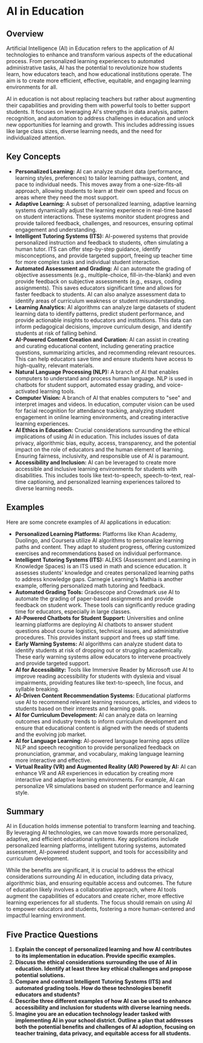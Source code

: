 # AI in Education

## Overview

Artificial Intelligence (AI) in Education refers to the application of AI technologies to enhance and transform various aspects of the educational process.  From personalized learning experiences to automated administrative tasks, AI has the potential to revolutionize how students learn, how educators teach, and how educational institutions operate.  The aim is to create more efficient, effective, equitable, and engaging learning environments for all.

AI in education is not about replacing teachers but rather about augmenting their capabilities and providing them with powerful tools to better support students. It focuses on leveraging AI's strengths in data analysis, pattern recognition, and automation to address challenges in education and unlock new opportunities for learning and growth.  This includes addressing issues like large class sizes, diverse learning needs, and the need for individualized attention.

## Key Concepts

*   **Personalized Learning:** AI can analyze student data (performance, learning styles, preferences) to tailor learning pathways, content, and pace to individual needs. This moves away from a one-size-fits-all approach, allowing students to learn at their own speed and focus on areas where they need the most support.
*   **Adaptive Learning:** A subset of personalized learning, adaptive learning systems dynamically adjust the learning experience in real-time based on student interactions.  These systems monitor student progress and provide tailored feedback, challenges, and resources, ensuring optimal engagement and understanding.
*   **Intelligent Tutoring Systems (ITS):** AI-powered systems that provide personalized instruction and feedback to students, often simulating a human tutor. ITS can offer step-by-step guidance, identify misconceptions, and provide targeted support, freeing up teacher time for more complex tasks and individual student interaction.
*   **Automated Assessment and Grading:** AI can automate the grading of objective assessments (e.g., multiple-choice, fill-in-the-blank) and even provide feedback on subjective assessments (e.g., essays, coding assignments). This saves educators significant time and allows for faster feedback to students. AI can also analyze assessment data to identify areas of curriculum weakness or student misunderstanding.
*   **Learning Analytics:** AI algorithms can analyze large datasets of student learning data to identify patterns, predict student performance, and provide actionable insights to educators and institutions.  This data can inform pedagogical decisions, improve curriculum design, and identify students at risk of falling behind.
*   **AI-Powered Content Creation and Curation:** AI can assist in creating and curating educational content, including generating practice questions, summarizing articles, and recommending relevant resources. This can help educators save time and ensure students have access to high-quality, relevant materials.
*   **Natural Language Processing (NLP):**  A branch of AI that enables computers to understand and process human language. NLP is used in chatbots for student support, automated essay grading, and voice-activated learning tools.
*   **Computer Vision:**  A branch of AI that enables computers to "see" and interpret images and videos. In education, computer vision can be used for facial recognition for attendance tracking, analyzing student engagement in online learning environments, and creating interactive learning experiences.
*   **AI Ethics in Education:**  Crucial considerations surrounding the ethical implications of using AI in education. This includes issues of data privacy, algorithmic bias, equity, access, transparency, and the potential impact on the role of educators and the human element of learning.  Ensuring fairness, inclusivity, and responsible use of AI is paramount.
*   **Accessibility and Inclusion:** AI can be leveraged to create more accessible and inclusive learning environments for students with disabilities. This includes tools like text-to-speech, speech-to-text, real-time captioning, and personalized learning experiences tailored to diverse learning needs.

## Examples

Here are some concrete examples of AI applications in education:

*   **Personalized Learning Platforms:** Platforms like Khan Academy, Duolingo, and Coursera utilize AI algorithms to personalize learning paths and content. They adapt to student progress, offering customized exercises and recommendations based on individual performance.
*   **Intelligent Tutoring Systems (ITS):** ALEKS (Assessment and Learning in Knowledge Spaces) is an ITS used in math and science education. It assesses students' knowledge and creates personalized learning paths to address knowledge gaps. Carnegie Learning's Mathia is another example, offering personalized math tutoring and feedback.
*   **Automated Grading Tools:** Gradescope and Crowdmark use AI to automate the grading of paper-based assignments and provide feedback on student work.  These tools can significantly reduce grading time for educators, especially in large classes.
*   **AI-Powered Chatbots for Student Support:**  Universities and online learning platforms are deploying AI chatbots to answer student questions about course logistics, technical issues, and administrative procedures. This provides instant support and frees up staff time.
*   **Early Warning Systems:** AI algorithms can analyze student data to identify students at risk of dropping out or struggling academically. These early warning systems allow educators to intervene proactively and provide targeted support.
*   **AI for Accessibility:** Tools like Immersive Reader by Microsoft use AI to improve reading accessibility for students with dyslexia and visual impairments, providing features like text-to-speech, line focus, and syllable breaking.
*   **AI-Driven Content Recommendation Systems:** Educational platforms use AI to recommend relevant learning resources, articles, and videos to students based on their interests and learning goals.
*   **AI for Curriculum Development:** AI can analyze data on learning outcomes and industry trends to inform curriculum development and ensure that educational content is aligned with the needs of students and the evolving job market.
*   **AI for Language Learning:** AI-powered language learning apps utilize NLP and speech recognition to provide personalized feedback on pronunciation, grammar, and vocabulary, making language learning more interactive and effective.
*   **Virtual Reality (VR) and Augmented Reality (AR) Powered by AI:** AI can enhance VR and AR experiences in education by creating more interactive and adaptive learning environments. For example, AI can personalize VR simulations based on student performance and learning style.

## Summary

AI in Education holds immense potential to transform learning and teaching. By leveraging AI technologies, we can move towards more personalized, adaptive, and efficient educational systems. Key applications include personalized learning platforms, intelligent tutoring systems, automated assessment, AI-powered student support, and tools for accessibility and curriculum development.

While the benefits are significant, it is crucial to address the ethical considerations surrounding AI in education, including data privacy, algorithmic bias, and ensuring equitable access and outcomes.  The future of education likely involves a collaborative approach, where AI tools augment the capabilities of educators and create richer, more effective learning experiences for all students.  The focus should remain on using AI to empower educators and students, fostering a more human-centered and impactful learning environment.

## Five Practice Questions

1.  **Explain the concept of personalized learning and how AI contributes to its implementation in education. Provide specific examples.**
2.  **Discuss the ethical considerations surrounding the use of AI in education.  Identify at least three key ethical challenges and propose potential solutions.**
3.  **Compare and contrast Intelligent Tutoring Systems (ITS) and automated grading tools. How do these technologies benefit educators and students?**
4.  **Describe three different examples of how AI can be used to enhance accessibility and inclusion for students with diverse learning needs.**
5.  **Imagine you are an education technology leader tasked with implementing AI in your school district. Outline a plan that addresses both the potential benefits and challenges of AI adoption, focusing on teacher training, data privacy, and equitable access for all students.**